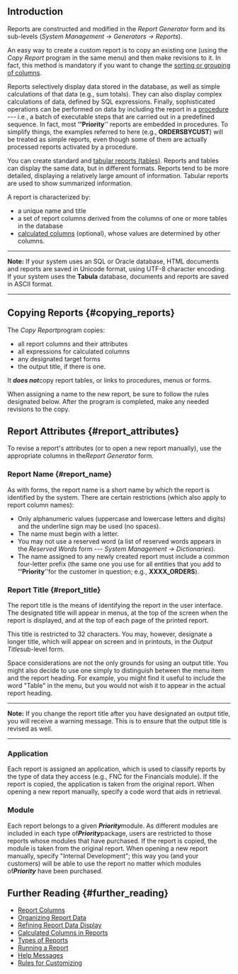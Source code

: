 ## Introduction

Reports are constructed and modified in the *Report Generator* form and
its sub-levels (*System Management → Generators → Reports*).

An easy way to create a custom report is to copy an existing one (using
the *Copy Report* program in the same menu) and then make revisions to
it. In fact, this method is mandatory if you want to change the [sorting
or grouping of columns](Organizing_Report_Data "wikilink").

Reports selectively display data stored in the database, as well as
simple calculations of that data (e.g., sum totals). They can also
display complex calculations of data, defined by SQL expressions.
Finally, sophisticated operations can be performed on data by including
the report in a [procedure](Procedures "wikilink") --- i.e., a batch of
executable steps that are carried out in a predefined sequence. In fact,
most **\'\'Priority**\'\' reports are embedded in procedures. To
simplify things, the examples referred to here (e.g., **ORDERSBYCUST**)
will be treated as simple reports, even though some of them are actually
processed reports activated by a procedure.

You can create standard and [tabular reports
(tables)](Types_of_Reports "wikilink"). Reports and tables can display
the same data, but in different formats. Reports tend to be more
detailed, displaying a relatively large amount of information. Tabular
reports are used to show summarized information.

A report is characterized by:

-   a unique name and title
-   a set of report columns derived from the columns of one or more
    tables in the database
-   [calculated columns](Calculated_Columns_in_Reports "wikilink")
    (optional), whose values are determined by other columns.

------------------------------------------------------------------------

**Note:** If your system uses an SQL or Oracle database, HTML documents
and reports are saved in Unicode format, using UTF-8 character encoding.
If your system uses the **Tabula** database, documents and reports are
saved in ASCII format.

------------------------------------------------------------------------

## Copying Reports {#copying_reports}

The *Copy Report*program copies:

-   all report columns and their attributes
-   all expressions for calculated columns
-   any designated target forms
-   the output title, if there is one.

It ***does not***copy report tables, or links to procedures, menus or
forms.

When assigning a name to the new report, be sure to follow the rules
designated below. After the program is completed, make any needed
revisions to the copy.

## Report Attributes {#report_attributes}

To revise a report\'s attributes (or to open a new report manually), use
the appropriate columns in the*Report Generator* form.

### Report Name {#report_name}

As with forms, the report name is a short name by which the report is
identified by the system. There are certain restrictions (which also
apply to report column names):

-   Only alphanumeric values (uppercase and lowercase letters and
    digits) and the underline sign may be used (no spaces).
-   The name must begin with a letter.
-   You may not use a reserved word (a list of reserved words appears in
    the *Reserved Words* form --- *System Management → Dictionaries*).
-   The name assigned to any newly created report must include a common
    four-letter prefix (the same one you use for all entities that you
    add to **\'\'Priority**\'\'for the customer in question; e.g.,
    **XXXX_ORDERS**).

### Report Title {#report_title}

The report title is the means of identifying the report in the user
interface. The designated title will appear in menus, at the top of the
screen when the report is displayed, and at the top of each page of the
printed report.

This title is restricted to 32 characters. You may, however, designate a
longer title, which will appear on screen and in printouts, in the
*Output Title*sub-level form.

Space considerations are not the only grounds for using an output title.
You might also decide to use one simply to distinguish between the menu
item and the report heading. For example, you might find it useful to
include the word "Table" in the menu, but you would not wish it to
appear in the actual report heading.

------------------------------------------------------------------------

**Note:** If you change the report title after you have designated an
output title, you will receive a warning message. This is to ensure that
the output title is revised as well.

------------------------------------------------------------------------

### Application

Each report is assigned an application, which is used to classify
reports by the type of data they access (e.g., FNC for the Financials
module). If the report is copied, the application is taken from the
original report. When opening a new report manually, specify a code word
that aids in retrieval.

### Module

Each report belongs to a given ***Priority***module. As different
modules are included in each type of***Priority***package, users are
restricted to those reports whose modules that have purchased. If the
report is copied, the module is taken from the original report. When
opening a new report manually, specify "Internal Development"; this way
you (and your customers) will be able to use the report no matter which
modules of***Priority*** have been purchased.

## Further Reading {#further_reading}

-   [Report Columns](Report_Columns "wikilink")
-   [Organizing Report Data](Organizing_Report_Data "wikilink")
-   [Refining Report Data
    Display](Refining_Report_Data_Display "wikilink")
-   [Calculated Columns in
    Reports](Calculated_Columns_in_Reports "wikilink")
-   [Types of Reports](Types_of_Reports "wikilink")
-   [Running a Report](Running_a_Report "wikilink")
-   [Help Messages](Help_Messages "wikilink")
-   [Rules for Customizing](Rules_for_Customizing "wikilink")
